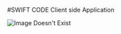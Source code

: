 #SWIFT CODE
Client side Application

![Image Doesn't Exist](https://cldn0.fiverrcdn.com/fiverr/t_main1/gigs/2370322/original/524203969192a51cb355bac173e8ea666d4c418f.png)
